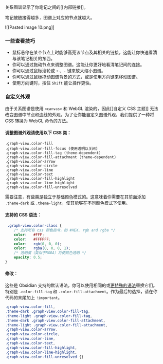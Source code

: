 关系图谱显示了你笔记之间的[[内部链接]]。

笔记被链接得越多，图谱上对应的节点就越大。

![[Pasted image 10.png]]

### 一些查看技巧

- 鼠标悬停在某个节点上时能够高亮该节点及其相关的链接。这能让你快速看清与该笔记相关的东西。
- 你可以通过拖动节点来调整图谱。这能让你更好地看清笔记间的连接。
- 你可以通过鼠标滚轮或 `+` 、`-` 键来放大缩小图谱。
- 你可以通过鼠标拖动图谱背景的方式，或是使用方向键来移动图谱。
- 使用方向键时，按住 `Shift` 能让操作更快。

### 自定义外观

由于关系图谱是使用 `<canvas>` 和 WebGL 渲染的，因此[[自定义 CSS 主题]] 无法改变图谱中节点和连线的外观。为了让你能自定义图谱外观，我们提供了一种将 CSS 转换为 WebGL 命令的方法。

#### 调整图谱外观请使用以下 CSS 类：

```
.graph-view.color-fill
.graph-view.color-fill-focus (使用透明以关闭)
.graph-view.color-fill-tag (theme-dependent)
.graph-view.color-fill-attachment (theme-dependent)
.graph-view.color-arrow
.graph-view.color-circle
.graph-view.color-line
.graph-view.color-text
.graph-view.color-fill-highlight
.graph-view.color-line-highlight
.graph-view.color-fill-unresolved
```

需要注意，有些类是独立于基础颜色模式的。这意味着你需要在其前面添加 `.theme-dark` 或 `.theme-light`，使其能够在不同颜色模式下使用。

#### 支持的 CSS 语法：

```css
 .graph-view.color-class {
	/* 支持所有 css 颜色指令，如 #HEX, rgb and rgba */
	color:   #FFF;
	color:   #FFFFFF;
	color:   rgb(0, 0, 0);
	color:   rgba(0, 0, 0, 1);
	/* 透明度（类似于RGBA）将使颜色透明 */
	opacity: 0.5;
}
```

#### 修改：

这些是 Obsidian 支持的默认语法。你可以使用相同的或[更特殊的语法](https://developer.mozilla.org/en-US/docs/Web/CSS/Specificity)替换它们。特别是 `.color-fill-tag` 和 `.color-fill-attachment`。作为最后的选择，请在你代码的末尾加上 `!important`。

```css
.graph-view.color-fill,
.theme-dark .graph-view.color-fill-tag,
.theme-light .graph-view.color-fill-tag,
.theme-dark .graph-view.color-fill-attachment,
.theme-light .graph-view.color-fill-attachment,
.graph-view.color-arrow,
.graph-view.color-circle,
.graph-view.color-line,
.graph-view.color-text,
.graph-view.color-fill-highlight,
.graph-view.color-line-highlight,
.graph-view.color-fill-unresolved {}
```